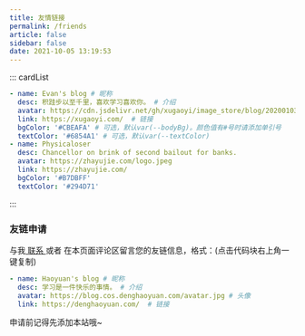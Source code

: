 ```yaml
---
title: 友情链接
permalink: /friends
article: false
sidebar: false
date: 2021-10-05 13:19:53
---
```


<!--
普通卡片列表容器，可用于友情链接、项目推荐、古诗词展示等。
cardList 后面可跟随一个数字表示每行最多显示多少个，选值范围1~4，默认3。在小屏时会根据屏幕宽度减少每行显示数量。
-->
::: cardList
```yaml
- name: Evan's blog # 昵称
  desc: 积跬步以至千里，喜欢学习喜欢你。 # 介绍
  avatar: https://cdn.jsdelivr.net/gh/xugaoyi/image_store/blog/20200103123203.jpg # 头像
  link: https://xugaoyi.com/  # 链接
  bgColor: '#CBEAFA' # 可选，默认var(--bodyBg)。颜色值有#号时请添加单引号
  textColor: '#6854A1' # 可选，默认var(--textColor)
- name: Physicaloser
  desc: Chancellor on brink of second bailout for banks.
  avatar: https://zhayujie.com/logo.jpeg
  link: https://zhayujie.com/
  bgColor: '#B7DBFF'
  textColor: '#294D71'
```
:::


### 友链申请

与我[ 联系 ](/about/#联系)或者 在本页面评论区留言您的友链信息，格式：(点击代码块右上角一键复制)


```yaml
- name: Haoyuan's blog # 昵称
  desc: 学习是一件快乐的事情。 # 介绍
  avatar: https://blog.cos.denghaoyuan.com/avatar.jpg # 头像
  link: https://denghaoyuan.com/  # 链接
```

申请前记得先添加本站哦~
